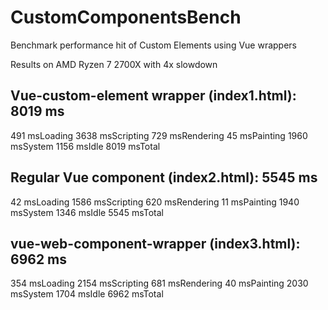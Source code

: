 # CustomComponentsBench
Benchmark performance hit of Custom Elements using Vue wrappers

Results on AMD Ryzen 7 2700X with 4x slowdown

## Vue-custom-element wrapper (index1.html): 8019 ms
491 msLoading
3638 msScripting
729 msRendering
45 msPainting
1960 msSystem
1156 msIdle
8019 msTotal

## Regular Vue component (index2.html): 5545 ms
42 msLoading
1586 msScripting
620 msRendering
11 msPainting
1940 msSystem
1346 msIdle
5545 msTotal

## vue-web-component-wrapper (index3.html): 6962 ms
354 msLoading
2154 msScripting
681 msRendering
40 msPainting
2030 msSystem
1704 msIdle
6962 msTotal
